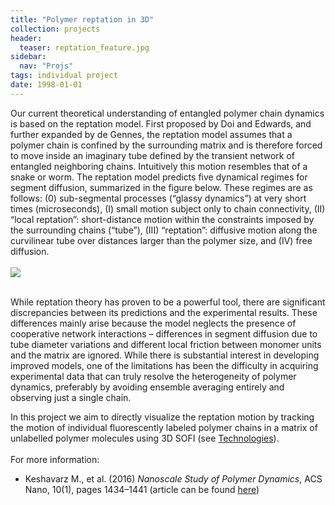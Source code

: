 ```yaml
---
title: "Polymer reptation in 3D"
collection: projects
header:
  teaser: reptation_feature.jpg
sidebar:
  nav: "Projs"
tags: individual project
date: 1998-01-01
---
```


Our current theoretical understanding of entangled polymer chain dynamics is based on the reptation model. First proposed by Doi and Edwards, and further expanded by de Gennes, the reptation model assumes that a polymer chain is confined by the surrounding matrix and is therefore forced to move inside an imaginary tube defined by the transient network of entangled neighboring chains. Intuitively this motion resembles that of a snake or worm.
The reptation model predicts five dynamical regimes for segment diffusion, summarized in the figure below. These regimes are as follows: (0) sub-segmental processes (“glassy dynamics”) at very short times (microseconds), (I) small motion subject only to chain connectivity, (II) “local reptation”: short-distance motion within the constraints imposed by the surrounding chains (“tube”), (III) “reptation”: diffusive motion along the curvilinear tube over distances larger than the polymer size, and (IV) free diffusion.
<br/><br/>
<img src='/images/PIC_WF.jpg'>

<br/>
While reptation theory has proven to be a powerful tool, there are significant discrepancies between its predictions and the experimental results. These differences mainly arise because the model neglects the presence of cooperative network interactions – differences in segment diffusion due to tube diameter variations and different local friction between monomer units and the matrix are ignored. While there is substantial interest in developing improved models, one of the limitations has been the difficulty in acquiring experimental data that can truly resolve the heterogeneity of polymer dynamics, preferably by avoiding ensemble averaging entirely and observing just a single chain.

In this project we aim to directly visualize the reptation motion by tracking the motion of individual fluorescently labeled polymer chains in a matrix of unlabelled polymer molecules using 3D SOFI (see
<a href="{{ site.github.url }}/menu/technologies.html">Technologies</a>).
<br/><br/>
For more information:
* Keshavarz M., et al. (2016) *Nanoscale Study of Polymer Dynamics*, ACS Nano, 10(1), pages 1434–1441 (article can be found <a href="https://pubs.acs.org/doi/abs/10.1021/acsnano.5b06931">here</a>)
